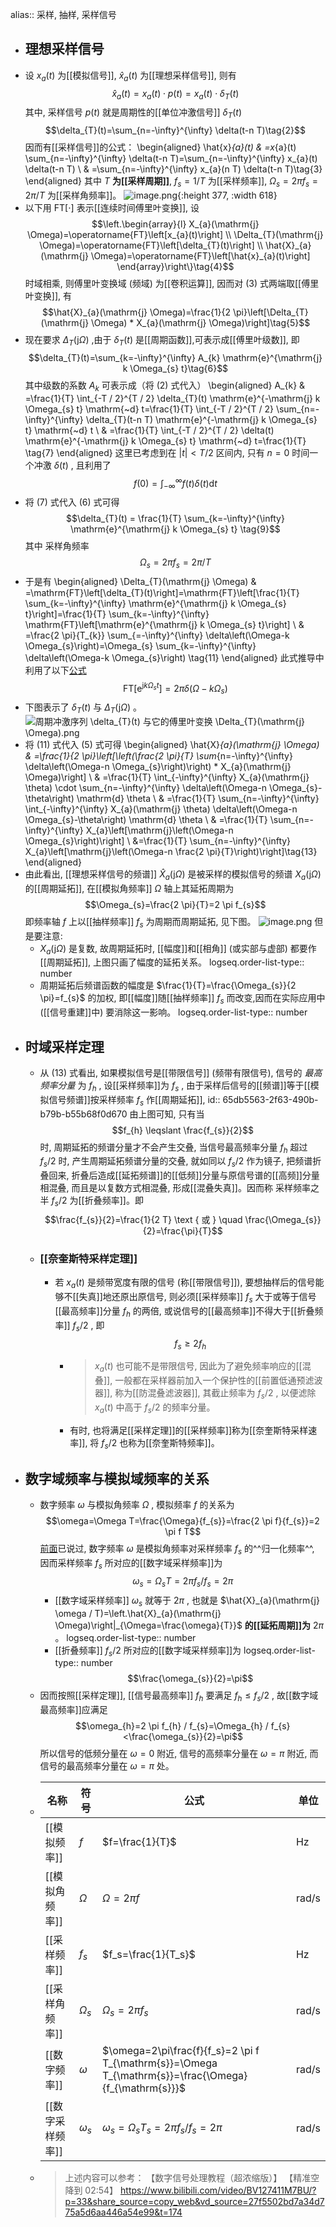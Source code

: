 alias:: 采样, 抽样, 采样信号

- ## 理想采样信号
- 设  $x_{a}(t)$  为[[模拟信号]],  $\hat{x}_{a}(t)$  为[[理想采样信号]], 则有
  $$\hat{x}_{a}(t)=x_{a}(t) \cdot p(t)=x_{a}(t) \cdot \delta_{T}(t) \tag{1}$$
  其中, 采样信号 $p(t)$  就是周期性的[[单位冲激信号]]  $\delta_{T}(t)$
  $$\delta_{T}(t)=\sum_{n=-\infty}^{\infty} \delta(t-n T)\tag{2}$$
  因而有[[采样信号]]的公式：
  \begin{aligned}
  \hat{x}_{a}(t) & =x_{a}(t) \sum_{n=-\infty}^{\infty} \delta(t-n T)=\sum_{n=-\infty}^{\infty} x_{a}(t) \delta(t-n T) \\
  & =\sum_{n=-\infty}^{\infty} x_{a}(n T) \delta(t-n T)\tag{3}
  \end{aligned}
  其中  $T$  **为[[采样周期]]**,  $f_{s}=1 / T$  为[[采样频率]],  $\Omega_{s}=2 \pi f_{s}=2 \pi / T$  为[[采样角频率]]。
  ![image.png](../assets/image_1709043446576_0.png){:height 377, :width 618}
- 以下用 $\mathrm{FT}  [\cdot  ]$ 表示[[连续时间傅里叶变换]], 设
  $$\left.\begin{array}{l}
  X_{a}(\mathrm{j} \Omega)=\operatorname{FT}\left[x_{a}(t)\right] \\
  \Delta_{T}(\mathrm{j} \Omega)=\operatorname{FT}\left[\delta_{T}(t)\right] \\
  \hat{X}_{a}(\mathrm{j} \Omega)=\operatorname{FT}\left[\hat{x}_{a}(t)\right]
  \end{array}\right\}\tag{4}$$
  时域相乘, 则傅里叶变换域 (频域) 为[[卷积运算]], 因而对 $(3)$ 式两端取[[傅里叶变换]], 有
  $$\hat{X}_{a}(\mathrm{j} \Omega)=\frac{1}{2 \pi}\left[\Delta_{T}(\mathrm{j} \Omega) * X_{a}(\mathrm{j} \Omega)\right]\tag{5}$$
- 现在要求  $\Delta_{T}(\mathrm{j} \Omega)$ ,由于  $\delta_{T}(t)$  是[[周期函数]],可表示成[[傅里叶级数]], 即
  $$\delta_{T}(t)=\sum_{k=-\infty}^{\infty} A_{k} \mathrm{e}^{\mathrm{j} k \Omega_{s} t}\tag{6}$$
  其中级数的系数  $A_{k}$  可表示成（将 $(2)$ 式代入）
  \begin{aligned}
  A_{k} & =\frac{1}{T} \int_{-T / 2}^{T / 2} \delta_{T}(t) \mathrm{e}^{-\mathrm{j} k \Omega_{s} t} \mathrm{~d} t=\frac{1}{T} \int_{-T / 2}^{T / 2} \sum_{n=-\infty}^{\infty} \delta_{T}(t-n T) \mathrm{e}^{-\mathrm{j} k \Omega_{s} t} \mathrm{~d} t \\
  & =\frac{1}{T} \int_{-T / 2}^{T / 2} \delta(t) \mathrm{e}^{-\mathrm{j} k \Omega_{s} t} \mathrm{~d} t=\frac{1}{T} \tag{7}
  \end{aligned}
  这里已考虑到在  $|t|<T / 2$  区间内, 只有  $n=0$  时间一个冲激  $\delta(t)$ , 且利用了
  $$f(0)=\int_{-\infty}^{\infty} f(t) \delta(t) \mathrm{d} t \tag{8}$$
- 将 $(7)$ 式代入 $(6)$ 式可得
  $$\delta_{T}(t) = \frac{1}{T} \sum_{k=-\infty}^{\infty} \mathrm{e}^{\mathrm{j} k \Omega_{s} t} \tag{9}$$
  其中 采样角频率
  $$\Omega_{s}=2 \pi f_{s}=2 \pi / T\tag{10}$$
- 于是有
  \begin{aligned}
  \Delta_{T}(\mathrm{j} \Omega) & =\mathrm{FT}\left[\delta_{T}(t)\right]=\mathrm{FT}\left[\frac{1}{T} \sum_{k=-\infty}^{\infty} \mathrm{e}^{\mathrm{j} k \Omega_{s} t}\right]=\frac{1}{T} \sum_{k=-\infty}^{\infty} \mathrm{FT}\left[\mathrm{e}^{\mathrm{j} k \Omega_{s} t}\right] \\
  & =\frac{2 \pi}{T_{k}} \sum_{=-\infty}^{\infty} \delta\left(\Omega-k \Omega_{s}\right)=\Omega_{s} \sum_{k=-\infty}^{\infty} \delta\left(\Omega-k \Omega_{s}\right) \tag{11}
  \end{aligned}
  此式推导中利用了以下[公式](((65d9fdb4-a52e-4e85-93ea-ba084da0be18)))
  $$\mathrm{FT}\left[\mathrm{e}^{\mathrm{j} k \Omega_{s} t}\right]=2 \pi \delta\left(\Omega-k \Omega_{s}\right) \tag{12}$$
- 下图表示了  $\delta_{T}(t)$  与 $\Delta_{T}(\mathrm{j} \Omega)$  。
  ![周期冲激序列 $\delta_{T}(t)$ 与它的傅里叶变换 $\Delta_{T}(\mathrm{j} \Omega$).png](../assets/image_1709051358882_0.png)
- 将 $(11)$ 式代入 $(5)$ 式可得
  \begin{aligned}
  \hat{X}_{a}(\mathrm{j} \Omega) & =\frac{1}{2 \pi}\left[\left(\frac{2 \pi}{T} \sum_{n=-\infty}^{\infty} \delta\left(\Omega-n \Omega_{s}\right)\right) * X_{a}(\mathrm{j} \Omega)\right] \\
  & =\frac{1}{T} \int_{-\infty}^{\infty} X_{a}(\mathrm{j} \theta) \cdot \sum_{n=-\infty}^{\infty} \delta\left(\Omega-n \Omega_{s}-\theta\right) \mathrm{d} \theta \\
  & =\frac{1}{T} \sum_{n=-\infty}^{\infty} \int_{-\infty}^{\infty} X_{a}(\mathrm{j} \theta) \delta\left(\Omega-n \Omega_{s}-\theta\right) \mathrm{d} \theta \\
  & =\frac{1}{T} \sum_{n=-\infty}^{\infty} X_{a}\left[\mathrm{j}\left(\Omega-n \Omega_{s}\right)\right] \\
  &=\frac{1}{T} \sum_{n=-\infty}^{\infty} X_{a}\left[\mathrm{j}\left(\Omega-n \frac{2 \pi}{T}\right)\right]\tag{13}
  \end{aligned}
- 由此看出, [[理想采样信号的频谱]]  $\hat{X}_{a}(\mathrm{j} \Omega)$  是被采样的模拟信号的频谱  $X_{a}(\mathrm{j} \Omega)$  的[[周期延拓]], 在[[模拟角频率]]  $\Omega$  轴上其延拓周期为
  $$\Omega_{s}=\frac{2 \pi}{T}=2 \pi f_{s}$$
  即频率轴  $f$  上以[[抽样频率]]  $f_{s}$  为周期而周期延拓, 见下图。
  ![image.png](../assets/image_1709054139604_0.png)
  但是要注意:
	- $X_{a}(\mathrm{j} \Omega  )$ 是复数, 故周期延拓时, [[幅度]]和[[相角]] (或实部与虚部) 都要作[[周期延拓]], 上图只画了幅度的延拓关系。
	  logseq.order-list-type:: number
	- 周期延拓后频谱函数的幅度是  $\frac{1}{T}=\frac{\Omega_{s}}{2 \pi}=f_{s}$  的加权, 即[[幅度]]随[[抽样频率]]  $f_{s}$  而改变,因而在实际应用中 ([[信号重建]]中) 要消除这一影响。
	  logseq.order-list-type:: number
- ## 时域采样定理
	- 从 $(13)$ 式看出, 如果模拟信号是[[带限信号]] (频带有限信号), 信号的 *最高频率分量* 为  $f_{h}$ , 设[[采样频率]]为 $f_{s}$ , 由于采样后信号的[[频谱]]等于[[模拟信号频谱]]按采样频率  $f_{s}$  作[[周期延拓]], 
	  id:: 65db5563-2f63-490b-b79b-b55b68f0d670
	  由上图可知, 只有当
	  $$f_{h} \leqslant \frac{f_{s}}{2}$$
	  时, 周期延拓的频谱分量才不会产生交叠, 当信号最高频率分量  $f_{h}$  超过  $f_{s} / 2$  时, 产生周期延拓频谱分量的交叠, 就如同以  $f_{s} / 2$  作为镜子, 把频谱折叠回来, 折叠后造成[[延拓频谱]]的[[低频]]分量与原信号谱的[[高频]]分量相混叠, 而且是以复数方式相混叠, 形成[[混叠失真]]。因而称 采样频率之半   $f_{s} / 2$  为[[折叠频率]]。即
	  $$\frac{f_{s}}{2}=\frac{1}{2 T} \text { 或 } \quad \frac{\Omega_{s}}{2}=\frac{\pi}{T}$$
	- ### [[奈奎斯特采样定理]]
		- 若  $x_{a}(t)$  是频带宽度有限的信号 (称[[带限信号]]), 要想抽样后的信号能够不[[失真]]地还原出原信号, 则必须[[采样频率]]  $f_{s}$  大于或等于信号[[最高频率]]分量  $f_{h}$  的两倍, 
		  或说信号的[[最高频率]]不得大于[[折叠频率]]  $f_{s} / 2$ , 即
		  $$f_{s} \geqslant 2 f_{h}$$
			- >$x_{a}(t)$  也可能不是带限信号, 因此为了避免频率响应的[[混叠]], 一般都在采样器前加入一个保护性的[[前置低通预滤波器]], 称为[[防混叠滤波器]], 其截止频率为  $f_{s} / 2$ , 以便滤除  $x_{a}(t)$  中高于  $f_{s} / 2$  的频率分量。
			- 有时, 也将满足[[采样定理]]的[[采样频率]]称为[[奈奎斯特采样速率]], 将  $f_{s} / 2$  也称为[[奈奎斯特频率]]。
- ## 数字域频率与模拟域频率的关系
	- 数字频率  $\omega$  与模拟角频率  $\Omega$ , 模拟频率  $f$  的关系为
	  $$\omega=\Omega T=\frac{\Omega}{f_{s}}=\frac{2 \pi f}{f_{s}}=2 \pi f T$$
	  [前面](((65dee8ce-44b5-4191-a058-04009c03bff7)))已说过, 数字频率  $\omega$  是模拟角频率对采样频率  $f_{s}$  的^^归一化频率^^, 因而采样频率  $f_{s}$  所对应的[[数字域采样频率]]为
	  $$\omega_{s}=\Omega_{s} T=2 \pi f_{s} / f_{s}=2 \pi$$
		- [[数字域采样频率]]  $\omega_{s}$  就等于  $2 \pi$ , 也就是  $\hat{X}_{a}(\mathrm{j} \omega / T)=\left.\hat{X}_{a}(\mathrm{j} \Omega)\right|_{\Omega=\frac{\omega}{T}}$  **的[[延拓周期]]为**  $2 \pi$  。
		  logseq.order-list-type:: number
		- [[折叠频率]]  $f_{s} / 2$  所对应的[[数字域采样频率]]为
		  logseq.order-list-type:: number
		  $$\frac{\omega_{s}}{2}=\pi$$
	- 因而按照[[采样定理]], [[信号最高频率]]  $f_{h}$  要满足  $f_{h} \leqslant f_{s} / 2$ , 故[[数字域最高频率]]应满足
	  $$\omega_{h}=2 \pi f_{h} / f_{s}=\Omega_{h} / f_{s}<\frac{\omega_{s}}{2}=\pi$$
	  所以信号的低频分量在  $\omega=0$  附近, 信号的高频率分量在  $\omega=\pi$  附近, 而信号的最高频率分量在  $\omega=\pi$  处。
	- |名称|符号|公式|单位|
	  |--|--|--|--|
	  |[[模拟频率]]|$f$|$f=\frac{1}{T}$|$\mathrm{Hz}$|
	  |[[模拟角频率]]|$\Omega$|$\Omega=2\pi f$|$\mathrm{rad/s}$|
	  |[[采样频率]]|$f_s$|$f_s=\frac{1}{T_s}$|$\mathrm{Hz}$|
	  |[[采样角频率]]|$\Omega_s$|$\Omega_s=2\pi f_s$|$\mathrm{rad/s}$|
	  |[[数字频率]]|$\omega$|$\omega=2\pi\frac{f}{f_s}=2 \pi f T_{\mathrm{s}}=\Omega T_{\mathrm{s}}=\frac{\Omega} {f_{\mathrm{s}}}$|$\mathrm{rad/s}$|
	  |[[数字采样频率]]|$\omega_s$|$\omega_{s}=\Omega_{s} T_s=2 \pi f_{s} / f_{s}=2 \pi$|$\mathrm{rad/s}$|
	- > 上述内容可以参考：
	  【数字信号处理教程（超浓缩版）】 【精准空降到 02:54】 https://www.bilibili.com/video/BV127411M7BU/?p=33&share_source=copy_web&vd_source=27f5502bd7a34d775a5d6aa446a54e99&t=174